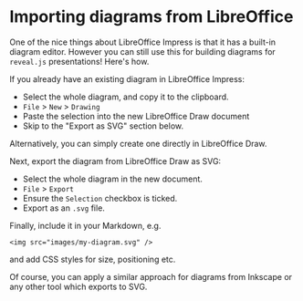 # Importing diagrams from LibreOffice

One of the nice things about LibreOffice Impress is that it has a
built-in diagram editor.  However you can still use this for building
diagrams for `reveal.js` presentations!  Here's how.

If you already have an existing diagram in LibreOffice Impress:

-   Select the whole diagram, and copy it to the clipboard.
-   `File` > `New` > `Drawing`
-   Paste the selection into the new LibreOffice Draw document
-   Skip to the "Export as SVG" section below.

Alternatively, you can simply create one directly in LibreOffice Draw.

Next, export the diagram from LibreOffice Draw as SVG:

-   Select the whole diagram in the new document.
-   `File` > `Export`
-   Ensure the `Selection` checkbox is ticked.
-   Export as an `.svg` file.

Finally, include it in your Markdown, e.g.

    <img src="images/my-diagram.svg" />

and add CSS styles for size, positioning etc.

Of course, you can apply a similar approach for diagrams from Inkscape
or any other tool which exports to SVG.
